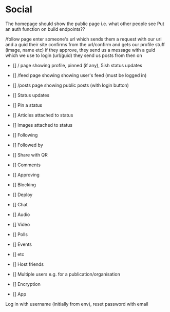 # Social

The homepage should show the public page i.e. what other people see
Put an auth function on build endpoints??

/follow page
enter someone's url which sends them a request with our url and a guid
their site confirms from the url/confirm and gets our profile stuff (image, name etc)
if they approve, they send us a message with a guid which we use to login (url/guid)
they send us posts from then on

- [] / page showing profile, pinned (if any), 5ish status updates
- [] /feed page showing showing user's feed (must be logged in)
- [] /posts page showing public posts (with login button)
- [] Status updates
- [] Pin a status
- [] Articles attached to status
- [] Images attached to status
- [] Following
- [] Followed by
- [] Share with QR
- [] Comments
- [] Approving
- [] Blocking
- [] Deploy

- [] Chat
- [] Audio
- [] Video
- [] Polls
- [] Events
- [] etc

- [] Host friends
- [] Multiple users e.g. for a publication/organisation
- [] Encryption

- [] App

Log in with username (initially from env), reset password with email
